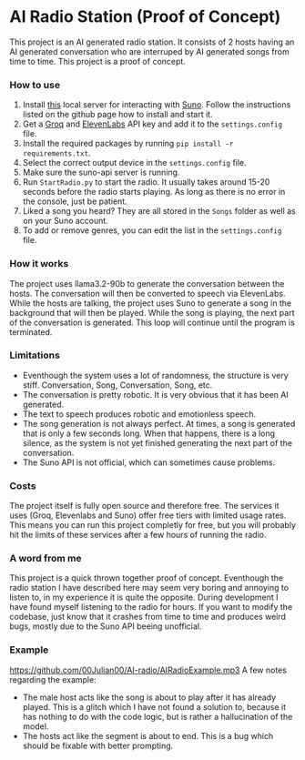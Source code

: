 # AI Radio Station (Proof of Concept)

This project is an AI generated radio station. It consists of 2 hosts having an AI generated conversation who are interruped by AI generated songs from time to time. This project is a proof of concept.

### How to use
1. Install [this](https://github.com/gcui-art/suno-api?tab=readme-ov-file) local server for interacting with [Suno](https://Suno.com). Follow the instructions listed on the github page how to install and start it.
2. Get a [Groq](https://groq.com/) and [ElevenLabs](https://elevenlabs.io/) API key and add it to the `settings.config` file.
3. Install the required packages by running `pip install -r requirements.txt`.
4. Select the correct output device in the `settings.config` file.
5. Make sure the suno-api server is running.
6. Run `StartRadio.py` to start the radio. It usually takes around 15-20 seconds before the radio starts playing. As long as there is no error in the console, just be patient.
7. Liked a song you heard? They are all stored in the `Songs` folder as well as on your Suno account.
8. To add or remove genres, you can edit the list in the `settings.config` file.

### How it works
The project uses llama3.2-90b to generate the conversation between the hosts. The conversation will then be converted to speech via ElevenLabs. While the hosts are talking, the project uses Suno to generate a song in the background that will then be played. While the song is playing, the next part of the conversation is generated. This loop will continue until the program is terminated.

### Limitations
- Eventhough the system uses a lot of randomness, the structure is very stiff. Conversation, Song, Conversation, Song, etc.
- The conversation is pretty robotic. It is very obvious that it has been AI generated.
- The text to speech produces robotic and emotionless speech.
- The song generation is not always perfect. At times, a song is generated that is only a few seconds long. When that happens, there is a long silence, as the system is not yet finished generating the next part of the conversation.
- The Suno API is not official, which can sometimes cause problems.

### Costs
The project itself is fully open source and therefore free. The services it uses (Groq, Elevenlabs and Suno) offer free tiers with limited usage rates. This means you can run this project completly for free, but you will probably hit the limits of these services after a few hours of running the radio.

### A word from me
This project is a quick thrown together proof of concept. Eventhough the radio station I have described here may seem very boring and annoying to listen to, in my experience it is quite the opposite. During development I have found myself listening to the radio for hours. If you want to modify the codebase, just know that it crashes from time to time and produces weird bugs, mostly due to the Suno API beeing unofficial.

### Example
https://github.com/00Julian00/AI-radio/AIRadioExample.mp3
A few notes regarding the example:
- The male host acts like the song is about to play after it has already played. This is a glitch which I have not found a solution to, because it has nothing to do with the code logic, but is rather a hallucination of the model.
- The hosts act like the segment is about to end. This is a bug which should be fixable with better prompting.
